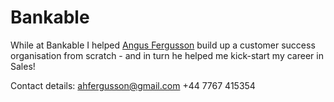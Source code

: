 # Bankable

While at Bankable I helped [Angus Fergusson](https://www.linkedin.com/in/angusfergnz/) build up a customer success organisation from scratch  - and in turn he helped me kick-start my career in Sales! 

Contact details:
ahfergusson@gmail.com
+44 7767 415354 
